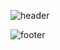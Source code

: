 ![header](https://capsule-render.vercel.app/api?type=venom&color=2b90d9&height=200&section=header&text=서지훈&fontSize=30&fontColor=d9e1e8)

![footer](https://capsule-render.vercel.app/api?type=soft&color=9baec8&height=100&section=footer)
